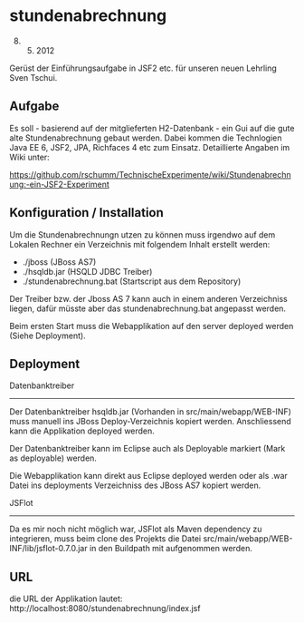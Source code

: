 stundenabrechnung
=================

8. 5. 2012

Gerüst der Einführungsaufgabe in JSF2 etc. für unseren neuen Lehrling Sven Tschui. 

Aufgabe
-------

Es soll - basierend auf der mitglieferten H2-Datenbank - ein Gui auf die gute alte Stundenabrechnung
gebaut werden. 
Dabei kommen die Technlogien Java EE 6, JSF2, JPA, Richfaces 4 etc zum Einsatz. 
Detaillierte Angaben im Wiki unter:

https://github.com/rschumm/TechnischeExperimente/wiki/Stundenabrechnung:-ein-JSF2-Experiment

Konfiguration / Installation
----------------------------

Um die Stundenabrechnungn utzen zu können muss irgendwo auf dem Lokalen Rechner ein Verzeichnis mit folgendem Inhalt erstellt werden:

- ./jboss (JBoss AS7)
- ./hsqldb.jar (HSQLD JDBC Treiber)
- ./stundenabrechnung.bat (Startscript aus dem Repository)

Der Treiber bzw. der Jboss AS 7 kann auch in einem anderen Verzeichniss liegen, dafür müsste aber das stundenabrechnung.bat angepasst werden.

Beim ersten Start muss die Webapplikation auf den server deployed werden (Siehe Deployment).

Deployment
----------

Datenbanktreiber
________________
Der Datenbanktreiber hsqldb.jar (Vorhanden in src/main/webapp/WEB-INF) muss manuell ins JBoss Deploy-Verzeichnis kopiert werden. Anschliessend kann die Applikation deployed werden.

Der Datenbanktreiber kann im Eclipse auch als Deployable markiert (Mark as deployable) werden.

Die Webapplikation kann direkt aus Eclipse deployed werden oder als .war Datei ins deployments Verzeichniss des JBoss AS7 kopiert werden.

JSFlot
______

Da es mir noch nicht möglich war, JSFlot als Maven dependency zu integrieren, muss beim clone des Projekts die Datei src/main/webapp/WEB-INF/lib/jsflot-0.7.0.jar in den Buildpath mit aufgenommen werden.


URL
---

die URL der Applikation lautet: 
http://localhost:8080/stundenabrechnung/index.jsf

